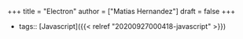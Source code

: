 +++
title = "Electron"
author = ["Matias Hernandez"]
draft = false
+++

-   tags:: [Javascript]({{< relref "20200927000418-javascript" >}})
